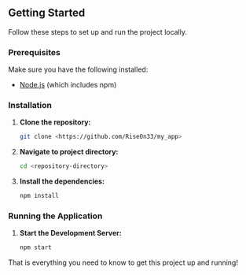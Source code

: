 ## Getting Started

Follow these steps to set up and run the project locally.

### Prerequisites

Make sure you have the following installed:

- [Node.js](https://nodejs.org/) (which includes npm)

### Installation

1. **Clone the repository:**

   ```bash
   git clone <https://github.com/RiseOn33/my_app>
   ```

2. **Navigate to project directory:**

   ```bash
   cd <repository-directory>
   ```

3. **Install the dependencies:**
   ```bash
   npm install
   ```

### Running the Application

1. **Start the Development Server:**
   ```bash
   npm start
   ```

That is everything you need to know to get this project up and running!

